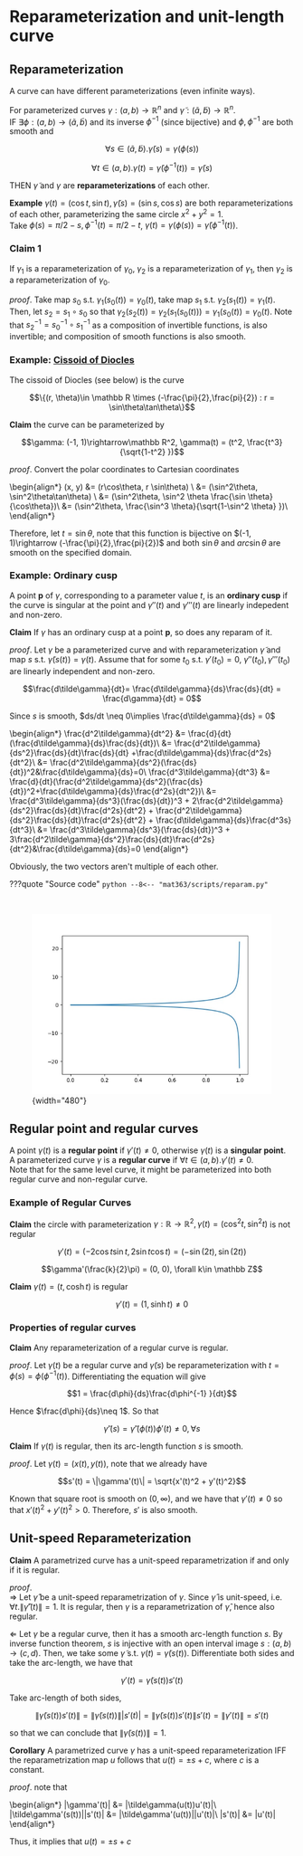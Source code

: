 # Reparameterization and unit-length curve

## Reparameterization
A curve can have different parameterizations (even infinite ways). 

For parameterized curves $\gamma: (a, b)\rightarrow\mathbb R^n$ and $\tilde\gamma: (\tilde a, \tilde b)\rightarrow\mathbb R^n$.  
IF $\exists \phi: (a, b)\rightarrow (\tilde a, \tilde b)$ and its inverse $\phi^{-1}$ (since bijective) and $\phi, \phi^{-1}$ are both smooth and 

$$\forall s\in (\tilde a, \tilde b). \tilde\gamma(s) = \gamma(\phi(s))$$


$$\forall t\in (a, b). \gamma(t) = \tilde\gamma(\phi^{-1}(t)) = \tilde\gamma(s)$$


THEN $\tilde\gamma$ and $\gamma$ are __reparameterizations__ of each other. 

__Example__ $\gamma(t) = (\cos t, \sin t), \tilde \gamma(s)= (\sin s, \cos s)$ are both reparameterizations of each other, parameterizing the same circle $x^2 + y^2 = 1$.  
Take $\phi(s) = \pi/2 - s, \phi^{-1}(t) = \pi/2 - t$, $\gamma(t) = \gamma(\phi(s)) = \tilde\gamma(\phi^{-1}(t))$. 


### Claim 1
If $\gamma_1$ is a reparameterization of $\gamma_0$, $\gamma_2$ is a reparameterization of $\gamma_1$, then $\gamma_2$ is a reparameterization of $\gamma_0$. 

_proof_. Take map $s_0$ s.t. $\gamma_1(s_0(t)) = \gamma_0(t)$, take map $s_1$ s.t. $\gamma_2(s_1(t)) = \gamma_1(t)$. Then, let $s_2 = s_1\circ s_0$ so that $\gamma_2(s_2(t)) = \gamma_2(s_1(s_0(t))) = \gamma_1(s_0(t)) = \gamma_0(t)$. 
Note that $s^{-1}_2 = s_0^{-1}\circ s_1^{-1}$ as a composition of invertible functions, is also invertible; and composition of smooth functions is also smooth. 

### Example: [Cissoid of Diocles](https://en.wikipedia.org/wiki/Cissoid_of_Diocles)

The cissoid of Diocles (see below) is the curve 

$$\{(r, \theta)\in \mathbb R \times (-\frac{\pi}{2},\frac{pi}{2}) : r = \sin\theta\tan\theta\}$$

__Claim__ the curve can be parameterized by 

$$\gamma: (-1, 1)\rightarrow\mathbb R^2, \gamma(t) = (t^2, \frac{t^3}{\sqrt{1-t^2} })$$


_proof_. Convert the polar coordinates to Cartesian coordinates

\begin{align*}
(x, y) &= (r\cos\theta, r \sin\theta) \\
&= (\sin^2\theta, \sin^2\theta\tan\theta) \\
&= (\sin^2\theta, \sin^2 \theta \frac{\sin \theta}{\cos\theta})\\
&= (\sin^2\theta, \frac{\sin^3 \theta}{\sqrt{1-\sin^2 \theta} })\\
\end{align*}

Therefore, let $t = \sin\theta$, note that this function is bijective on $(-1, 1)\rightarrow (-\frac{\pi}{2},\frac{pi}{2})$ and both $\sin\theta$ and $arc\sin\theta$ are smooth on the specified domain. 

### Example: Ordinary cusp

A point $\mathbf p$ of $\gamma$, corresponding to a parameter value $t$, is an __ordinary cusp__ if the curve is singular at the point and $\gamma''(t)$ and $\gamma'''(t)$ are linearly indepedent and non-zero. 

__Claim__ If $\gamma$ has an ordinary cusp at a point $\mathbf p$, so does any reparam of it. 

_proof_. Let $\gamma$ be a parameterized curve and with reparameterization $\tilde\gamma$ and map $s$ s.t. $\tilde\gamma(s(t)) = \gamma(t)$. Assume that for some $t_0$ s.t. $\gamma'(t_0) = 0$, $\gamma''(t_0), \gamma'''(t_0)$ are linearly independent and non-zero. 

$$\frac{d\tilde\gamma}{dt}= \frac{d\tilde\gamma}{ds}\frac{ds}{dt} = \frac{d\gamma}{dt} = 0$$

Since $s$ is smooth, $ds/dt \neq 0\implies \frac{d\tilde\gamma}{ds} = 0$

\begin{align*}
\frac{d^2\tilde\gamma}{dt^2} &= \frac{d}{dt}(\frac{d\tilde\gamma}{ds}\frac{ds}{dt})\\
&= \frac{d^2\tilde\gamma}{ds^2}\frac{ds}{dt}\frac{ds}{dt} +\frac{d\tilde\gamma}{ds}\frac{d^2s}{dt^2}\\
&= \frac{d^2\tilde\gamma}{ds^2}(\frac{ds}{dt})^2&\frac{d\tilde\gamma}{ds}=0\\
\frac{d^3\tilde\gamma}{dt^3} &= \frac{d}{dt}(\frac{d^2\tilde\gamma}{ds^2}(\frac{ds}{dt})^2+\frac{d\tilde\gamma}{ds}\frac{d^2s}{dt^2})\\
&= \frac{d^3\tilde\gamma}{ds^3}(\frac{ds}{dt})^3 + 2\frac{d^2\tilde\gamma}{ds^2}\frac{ds}{dt}\frac{d^2s}{dt^2} + \frac{d^2\tilde\gamma}{ds^2}\frac{ds}{dt}\frac{d^2s}{dt^2} + \frac{d\tilde\gamma}{ds}\frac{d^3s}{dt^3}\\
&= \frac{d^3\tilde\gamma}{ds^3}(\frac{ds}{dt})^3 + 3\frac{d^2\tilde\gamma}{ds^2}\frac{ds}{dt}\frac{d^2s}{dt^2}&\frac{d\tilde\gamma}{ds}=0
\end{align*}

Obviously, the two vectors aren't multiple of each other. 

???quote "Source code"
    ```python
    --8<-- "mat363/scripts/reparam.py"
    ```


​<figure markdown>
![png](assets/reparam.jpg){width="480"}
</figure>

## Regular point and regular curves

A point $\gamma(t)$ is a __regular point__ if $\gamma'(t)\neq 0$, otherwise $\gamma(t)$ is a __singular point__.  
A parameterized curve $\gamma$ is a __regular curve__ if $\forall t \in (a, b). \gamma'(t)\neq 0$.  
Note that for the same level curve, it might be parameterized into both regular curve and non-regular curve. 

### Example of Regular Curves

__Claim__ the circle with parameterization $\gamma: \mathbb R\rightarrow \mathbb R^2, \gamma(t) = (\cos^2 t, \sin^2 t)$ is not regular


$$\gamma'(t) = (-2\cos t\sin t, 2\sin t\cos t) = (-\sin(2t), \sin(2t))$$


$$\gamma'(\frac{k}{2}\pi) = (0, 0), \forall k\in \mathbb Z$$


__Claim__ $\gamma(t) = (t, \cosh t)$ is regular

$$\gamma'(t) = (1, \sinh t)\neq 0$$


### Properties of regular curves

__Claim__ Any reparameterization of a regular curve is regular. 

_proof_. Let $\gamma(t)$ be a regular curve and $\tilde\gamma(s)$ be reparameterization with $t = \phi(s) = \phi(\phi^{-1}(t))$. Differentiating the equation will give

$$1 = \frac{d\phi}{ds}\frac{d\phi^{-1} }{dt}$$

Hence $\frac{d\phi}{ds}\neq 1$. So that 

$$\tilde\gamma'(s) = \tilde\gamma'(\phi(t))\phi'(t) \neq 0, \forall s$$


__Claim__ If $\gamma(t)$ is regular, then its arc-length function $s$ is smooth. 

_proof_. Let $\gamma(t) = (x(t), y(t))$, note that we already have 

$$s'(t) = \|\gamma'(t)\| = \sqrt{x'(t)^2 + y'(t)^2}$$

Known that square root is smooth on $(0, \infty)$, and we have that $\gamma'(t) \neq 0$ so that $x'(t)^2 + y'(t)^2 > 0$. Therefore, $s'$ is also smooth. 

## Unit-speed Reparameterization

__Claim__ A parametrized curve has a unit-speed reparametrization if and only if it is
regular.

_proof_.   
$\Rightarrow$  Let $\hat\gamma$ be a unit-speed reparametrization of $\gamma$. Since $\hat\gamma$ is unit-speed, i.e. $\forall t. \|\hat\gamma'(t)\| = 1$. It is regular, then $\gamma$ is a reparametrization of $\hat\gamma$, hence also regular.  

$\Leftarrow$  Let $\gamma$ be a regular curve, then it has a smooth arc-length function $s$. By inverse function theorem, $s$ is injective with an open interval image $s: (a,b)\rightarrow (c, d)$. Then, we take some $\tilde \gamma$ s.t. $\gamma(t) = \tilde \gamma(s(t))$. Differentiate both sides and take the arc-length, we have that

$$\gamma'(t) = \tilde\gamma(s(t))s'(t)$$

Take arc-length of both sides, 

$$\| \tilde\gamma(s(t))s'(t)\| =  \|\tilde\gamma(s(t))\||s'(t)| = \| \tilde\gamma(s(t))s'(t)\|s'(t) = \|\gamma'(t)\| = s'(t)$$

so that we can conclude that $\|\tilde\gamma(s(t))\|= 1$.

__Corollary__ A parametrized curve $\gamma$ has a unit-speed reparameterization IFF the reparametrization map $u$ follows that $u(t) = \pm s + c$, where $c$ is a constant. 

_proof_. note that 

\begin{align*}
 \|\gamma'(t)\| &= \|\tilde\gamma(u(t))u'(t)\|\\
 \|\tilde\gamma'(s(t))\||s'(t)| &= \|\tilde\gamma'(u(t))\||u'(t)|\\
 |s'(t)| &= |u'(t)|
\end{align*}

Thus, it implies that $u(t) = \pm s + c$
